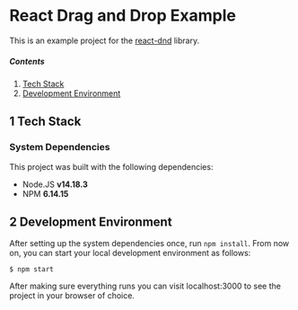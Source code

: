 # React Drag and Drop Example

This is an example project for the [react-dnd](https://react-dnd.github.io/react-dnd/about) library.

##### Contents

1. [Tech Stack](#1-tech-stack)
2. [Development Environment](#2-development-environment)

## 1 Tech Stack

### System Dependencies

This project was built with the following dependencies:

- Node.JS **v14.18.3**
- NPM **6.14.15**

## 2 Development Environment

After setting up the system dependencies once, run `npm install`. From now
on, you can start your local development environment as follows:

    $ npm start

After making sure everything runs you can visit localhost:3000 to see the project in your browser of choice.
